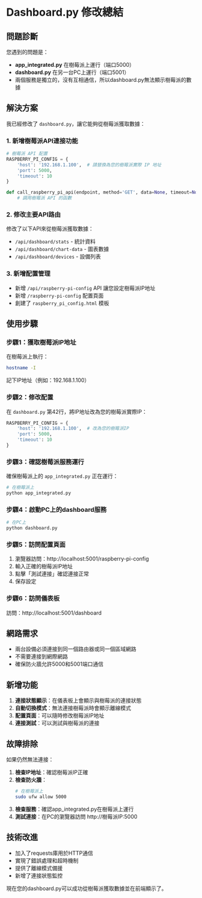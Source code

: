 # Dashboard.py 修改總結

## 問題診斷
您遇到的問題是：
- **app_integrated.py** 在樹莓派上運行（端口5000）
- **dashboard.py** 在另一台PC上運行（端口5001）
- 兩個服務是獨立的，沒有互相通信，所以dashboard.py無法顯示樹莓派的數據

## 解決方案
我已經修改了 `dashboard.py`，讓它能夠從樹莓派獲取數據：

### 1. 新增樹莓派API連接功能
```python
# 樹莓派 API 配置
RASPBERRY_PI_CONFIG = {
    'host': '192.168.1.100',  # 請替換為您的樹莓派實際 IP 地址
    'port': 5000,
    'timeout': 10
}

def call_raspberry_pi_api(endpoint, method='GET', data=None, timeout=None):
    # 調用樹莓派 API 的函數
```

### 2. 修改主要API路由
修改了以下API來從樹莓派獲取數據：
- `/api/dashboard/stats` - 統計資料
- `/api/dashboard/chart-data` - 圖表數據
- `/api/dashboard/devices` - 設備列表

### 3. 新增配置管理
- 新增 `/api/raspberry-pi-config` API 讓您設定樹莓派IP地址
- 新增 `/raspberry-pi-config` 配置頁面
- 創建了 `raspberry_pi_config.html` 模板

## 使用步驟

### 步驟1：獲取樹莓派IP地址
在樹莓派上執行：
```bash
hostname -I
```
記下IP地址（例如：192.168.1.100）

### 步驟2：修改配置
在 `dashboard.py` 第42行，將IP地址改為您的樹莓派實際IP：
```python
RASPBERRY_PI_CONFIG = {
    'host': '192.168.1.100',  # 改為您的樹莓派IP
    'port': 5000,
    'timeout': 10
}
```

### 步驟3：確認樹莓派服務運行
確保樹莓派上的 `app_integrated.py` 正在運行：
```bash
# 在樹莓派上
python app_integrated.py
```

### 步驟4：啟動PC上的dashboard服務
```bash
# 在PC上
python dashboard.py
```

### 步驟5：訪問配置頁面
1. 瀏覽器訪問：http://localhost:5001/raspberry-pi-config
2. 輸入正確的樹莓派IP地址
3. 點擊「測試連接」確認連接正常
4. 保存設定

### 步驟6：訪問儀表板
訪問：http://localhost:5001/dashboard

## 網路需求
- 兩台設備必須連接到同一個路由器或同一個區域網路
- 不需要連接到網際網路
- 確保防火牆允許5000和5001端口通信

## 新增功能
1. **連接狀態顯示**：在儀表板上會顯示與樹莓派的連接狀態
2. **自動切換模式**：無法連接樹莓派時會顯示離線模式
3. **配置頁面**：可以隨時修改樹莓派IP地址
4. **連接測試**：可以測試與樹莓派的連接

## 故障排除
如果仍然無法連接：

1. **檢查IP地址**：確認樹莓派IP正確
2. **檢查防火牆**：
   ```bash
   # 在樹莓派上
   sudo ufw allow 5000
   ```
3. **檢查服務**：確認app_integrated.py在樹莓派上運行
4. **測試連接**：在PC的瀏覽器訪問 http://樹莓派IP:5000

## 技術改進
- 加入了requests庫用於HTTP通信
- 實現了錯誤處理和超時機制
- 提供了離線模式備援
- 新增了連接狀態監控

現在您的dashboard.py可以成功從樹莓派獲取數據並在前端顯示了。
